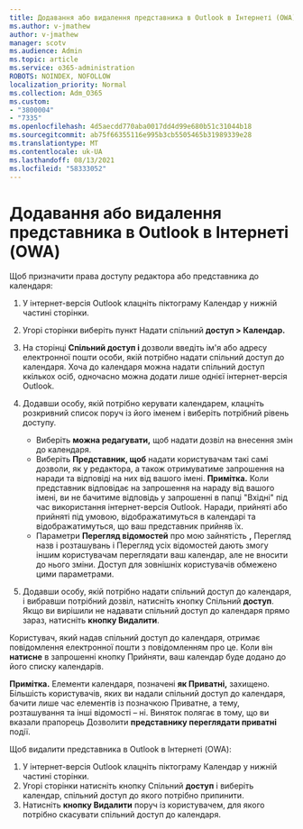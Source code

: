 ```yaml
---
title: Додавання або видалення представника в Outlook в Інтернеті (OWA)
ms.author: v-jmathew
author: v-jmathew
manager: scotv
ms.audience: Admin
ms.topic: article
ms.service: o365-administration
ROBOTS: NOINDEX, NOFOLLOW
localization_priority: Normal
ms.collection: Adm_O365
ms.custom:
- "3800004"
- "7335"
ms.openlocfilehash: 4d5aecdd770aba0017dd4d99e680b51c31044b18
ms.sourcegitcommit: ab75f66355116e995b3cb5505465b31989339e28
ms.translationtype: MT
ms.contentlocale: uk-UA
ms.lasthandoff: 08/13/2021
ms.locfileid: "58333052"
---
```

# <a name="how-to-add-or-remove-a-delegate-in-outlook-on-the-web-owa"></a>Додавання або видалення представника в Outlook в Інтернеті (OWA)

Щоб призначити права доступу редактора або представника до календаря:

1. У інтернет-версія Outlook клацніть піктограму Календар у нижній частині сторінки.
2. Угорі сторінки виберіть пункт Надати спільний **доступ > Календар.**
3. На сторінці **Спільний доступ і** дозволи введіть ім'я або адресу електронної пошти особи, якій потрібно надати спільний доступ до календаря. Хоча до календаря можна надати спільний доступ ккількох осіб, одночасно можна додати лише однієї інтернет-версія Outlook.
4. Додавши особу, якій потрібно керувати календарем, клацніть розкривний список поруч із його іменем і виберіть потрібний рівень доступу.

    - Виберіть **можна редагувати,** щоб надати дозвіл на внесення змін до календаря.
    - Виберіть **Представник, щоб** надати користувачам такі самі дозволи, як у редактора, а також отримуватиме запрошення на наради та відповіді на них від вашого імені.
    **Примітка.** Коли представник відповідає на запрошення на нараду від вашого імені, ви не бачитиме відповідь у запрошенні в папці "Вхідні" під час використання інтернет-версія Outlook. Наради, прийняті або прийняті під умовою, відображатимуться в календарі та відображатимуться, що ваш представник прийняв їх.
    - Параметри **Перегляд відомостей** про мою зайнятість **,** Перегляд назв  і розташувань і Перегляд усіх відомостей дають змогу іншим користувачам переглядати ваш календар, але не вносити до нього зміни. Доступ для зовнішніх користувачів обмежено цими параметрами.

5. Додавши особу, якій потрібно надати спільний доступ до календаря, і вибравши потрібний дозвіл, натисніть кнопку Спільний **доступ**. Якщо ви вирішили не надавати спільний доступ до календаря прямо зараз, натисніть **кнопку Видалити**.

Користувач, який надав спільний доступ до календаря, отримає повідомлення електронної пошти з повідомленням про це. Коли він **натисне** в запрошенні кнопку Прийняти, ваш календар буде додано до його списку календарів.

**Примітка.** Елементи календаря, позначені **як Приватні,** захищено. Більшість користувачів, яких ви надали спільний доступ до календаря, бачити лише час елементів із позначкою Приватне, а тему, розташування та інші відомості – ні. Виняток полягає в тому, що ви вказали прапорець Дозволити **представнику переглядати приватні** події.

Щоб видалити представника в Outlook в Інтернеті (OWA):

1. У інтернет-версія Outlook клацніть піктограму Календар у нижній частині сторінки.
2. Угорі сторінки натисніть кнопку Спільний **доступ** і виберіть календар, спільний доступ до якого потрібно припинити.
3. Натисніть **кнопку Видалити** поруч із користувачем, для якого потрібно скасувати спільний доступ до календаря.
